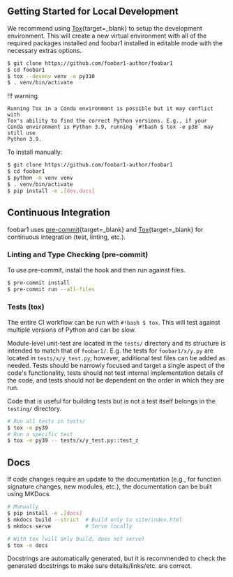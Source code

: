 ## Getting Started for Local Development

We recommend using [Tox](https://tox.wiki/en/latest/index.html){target=_blank}
to setup the development environment. This will create a new virtual
environment with all of the required packages installed
and foobar1 installed in editable mode with the necessary extras options.

```bash
$ git clone https://github.com/foobar1-author/foobar1
$ cd foobar1
$ tox --devenv venv -e py310
$ . venv/bin/activate
```

!!! warning

    Running Tox in a Conda environment is possible but it may conflict with
    Tox's ability to find the correct Python versions. E.g., if your
    Conda environment is Python 3.9, running `#!bash $ tox -e p38` may still use
    Python 3.9.

To install manually:
```bash
$ git clone https://github.com/foobar1-author/foobar1
$ cd foobar1
$ python -m venv venv
$ . venv/bin/activate
$ pip install -e .[dev,docs]
```

## Continuous Integration

foobar1 uses [pre-commit](https://pre-commit.com/){target=_blank} and
[Tox](https://tox.wiki/en/latest/index.html){target=_blank} for continuous integration
(test, linting, etc.).

### Linting and Type Checking (pre-commit)

To use pre-commit, install the hook and then run against files.

```bash
$ pre-commit install
$ pre-commit run --all-files
```

### Tests (tox)

The entire CI workflow can be run with `#!bash $ tox`.
This will test against multiple versions of Python and can be slow.

Module-level unit-test are located in the `tests/` directory and its
structure is intended to match that of `foobar1/`.
E.g. the tests for `foobar1/x/y.py` are located in
`tests/x/y_test.py`; however, additional test files can be added
as needed. Tests should be narrowly focused and target a single aspect of the
code's functionality, tests should not test internal implementation details of
the code, and tests should not be dependent on the order in which they are run.

Code that is useful for building tests but is not a test itself belongs in the
`testing/` directory.

```bash
# Run all tests in tests/
$ tox -e py39
# Run a specific test
$ tox -e py39 -- tests/x/y_test.py::test_z
```

## Docs

If code changes require an update to the documentation (e.g., for function
signature changes, new modules, etc.), the documentation can be built using
MKDocs.

```bash
# Manually
$ pip install -e .[docs]
$ mkdocs build --strict  # Build only to site/index.html
$ mkdocs serve           # Serve locally

# With tox (will only build, does not serve)
$ tox -e docs
```

Docstrings are automatically generated, but it is recommended to check the
generated docstrings to make sure details/links/etc. are correct.
